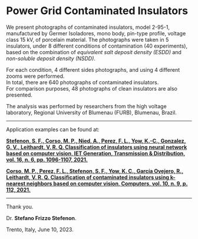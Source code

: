 # Power Grid Contaminated Insulators

We present photographs of contaminated insulators, model 2-95-1, manufactured by Germer Isoladores, mono body, pin-type profile, voltage class 15 kV, of porcelain material.
The photographs were taken in 5 insulators, under 8 different conditions of contamination (40 experiments), based on the combination of *equivalent salt deposit density (ESDD)* and *non-soluble deposit density (NSDD)*.   
  
For each condition, 4 different sides photographs, and using 4 different zooms were performed.  
In total, there are 640 photographs of contaminated insulators.  
For comparison purposes, 48 photographs of clean insulators are also presented.

The analysis was performed by researchers from the high voltage laboratory, Regional University of Blumenau (FURB), Blumenau, Brazil. 

---

Application examples can be found at:

**[Stefenon, S. F., Corso, M. P., Nied, A., Perez, F. L., Yow, K.-C., Gonzalez, G. V., Leithardt, V. R. Q. Classification of insulators using neural network based on computer vision, IET Generation, Transmission & Distribution, vol. 16, n. 6, pp. 1096-1107, 2021.](https://doi.org/10.1049/gtd2.12353)** 

**[Corso, M. P., Perez, F. L., Stefenon, S. F., Yow, K. C., García Ovejero, R., Leithardt, V. R. Q. Classification of contaminated insulators using k-nearest neighbors based on computer vision, Computers, vol. 10, n. 9, p. 112, 2021.](https://doi.org/10.3390/computers10090112)**


---
Thank you.

Dr. **Stefano Frizzo Stefenon**.

Trento, Italy, June 10, 2023.
